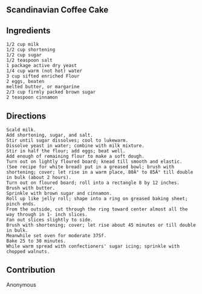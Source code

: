 ## Scandinavian Coffee Cake

## Ingredients

    1/2 cup milk
    1/2 cup shortening
    1/2 cup sugar
    1/2 teaspoon salt
    1 package active dry yeast
    1/4 cup warm (not hot) water
    3 cup sifted enriched Flour
    2 eggs, beaten
    melted butter, or margarine
    2/3 cup firmly packed brown sugar
    2 teaspoon cinnamon

## Directions

    Scald milk.
    Add shortening, sugar, and salt.
    Stir until sugar dissolves; cool to lukewarm.
    Dissolve yeast in water; combine with milk mixture.
    Stir in half the flour; add eggs; beat well.
    Add enough of remaining flour to make a soft dough.
    Turn out on lightly floured board; knead till smooth and elastic.
    (See recipe for white bread) put in a greased bowl; brush with shortening; cover; let rise in a warm place, 80Â° to 85Â° till double in bulk (about 2 hours).
    Turn out on floured board; roll into a rectangle 8 by 12 inches.
    Brush with butter.
    Sprinkle with brown sugar and cinnamon.
    Roll up like jelly roll; shape into a ring on greased baking sheet; pinch ends.
    From the outside, cut through the ring toward center almost all the way through in 1- inch slices.
    Fan out slices slightly to side.
    Brush with shortening; cover; let rise about 45 minutes or till double in bulk.
    Meanwhile set oven for moderate 375f.
    Bake 25 to 30 minutes.
    While warm spread with confectioners' sugar icing; sprinkle with chopped walnuts.


## Contribution
Anonymous

